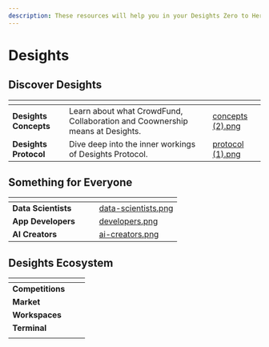 ```yaml
---
description: These resources will help you in your Desights Zero to Hero Journey 👇
---
```


# Desights



## Discover Desights

<table data-view="cards"><thead><tr><th></th><th></th><th></th><th data-hidden data-card-cover data-type="files"></th></tr></thead><tbody><tr><td><strong>Desights Concepts</strong></td><td>Learn about what CrowdFund, Collaboration and Coownership means at Desights.<br></td><td></td><td><a href=".gitbook/assets/concepts (2).png">concepts (2).png</a></td></tr><tr><td><strong>Desights Protocol</strong></td><td>Dive deep into the inner workings of Desights Protocol.</td><td></td><td><a href=".gitbook/assets/protocol (1).png">protocol (1).png</a></td></tr></tbody></table>

## Something for Everyone

<table data-view="cards"><thead><tr><th></th><th></th><th></th><th data-hidden data-card-cover data-type="files"></th></tr></thead><tbody><tr><td><strong>Data Scientists</strong></td><td></td><td></td><td><a href=".gitbook/assets/data-scientists.png">data-scientists.png</a></td></tr><tr><td><strong>App Developers</strong></td><td></td><td></td><td><a href=".gitbook/assets/developers.png">developers.png</a></td></tr><tr><td><strong>AI Creators</strong></td><td></td><td></td><td><a href=".gitbook/assets/ai-creators.png">ai-creators.png</a></td></tr></tbody></table>

## Desights  Ecosystem



<table data-view="cards"><thead><tr><th></th><th></th><th></th></tr></thead><tbody><tr><td><strong>Competitions</strong></td><td></td><td></td></tr><tr><td><strong>Market</strong></td><td></td><td></td></tr><tr><td><strong>Workspaces</strong></td><td></td><td></td></tr><tr><td><strong>Terminal</strong></td><td></td><td></td></tr><tr><td></td><td></td><td></td></tr></tbody></table>
